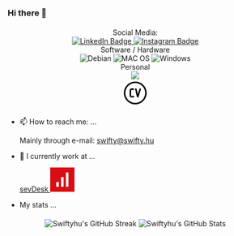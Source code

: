 ### Hi there 👋

<div id="badges" style="display: block; text-align: center; margin: 20px auto">
 Social Media:
 <br>
 <a href="https://www.linkedin.com/in/swiftyhu">
  <img src="https://img.shields.io/badge/LinkedIn-blue?style=for-the-badge&logo=linkedin&logoColor=white" alt="LinkedIn Badge"/>
 </a>
 <a href="https://www.instagram.com/swifty.hu/">
  <img src="https://img.shields.io/badge/Instagram-E4405F?style=for-the-badge&logo=instagram&logoColor=white" alt="Instagram Badge"/>
 </a>

 <br>
 Software / Hardware
 <br>
 <img src="https://img.shields.io/badge/Debian-A81D33?style=for-the-badge&logo=debian&logoColor=white" alt="Debian"/>
 <img src="https://img.shields.io/badge/mac%20os-000000?style=for-the-badge&logo=apple&logoColor=white" alt="MAC OS"/>
 <img src="https://img.shields.io/badge/Windows-0078D6?style=for-the-badge&logo=windows&logoColor=white" alt="Windows"/>

 <br>
 Personal
 <br>
 <a href="https://swifty.hu/">
  <img src="https://img.shields.io/website-up-down-green-red/http/swifty.hu.svg">
 </a>  

 <br>
 <a href="http://swifty.hu/pdf/Lajos_GASPAR_CV.pdf">
  <img src=".images/cv.png" style="height: 48px; width: 48px; background-color: white" alt="CV"> 
 </a>

</div>

- 📫 How to reach me: ...

  Mainly through e-mail: swifty@swifty.hu

- 🔭 I currently work at ...

  <a href="https://sevdesk.de">sevDesk <img src=".images/sevdesk.png" style="height: 48px; width: 48px; background-color: white" alt="CV"> 
  </a>

- My stats ...
<div style="display: block; text-align: center; margin: 20px auto">

![Swiftyhu's GitHub Streak][streak]
![Swiftyhu's GitHub Stats][stats]

</div>

<!--
**Swiftyhu/Swiftyhu** is a ✨ _special_ ✨ repository because its `README.md` (this file) appears on your GitHub profile.

Here are some ideas to get you started:

- 🔭 I’m currently working on ...
- 🌱 I’m currently learning ...
- 👯 I’m looking to collaborate on ...
- 🤔 I’m looking for help with ...
- 💬 Ask me about ...
- 📫 How to reach me: ...
- 😄 Pronouns: ...
- ⚡ Fun fact: ...

https://www.sitepoint.com/github-profile-readme/
https://dev.to/envoy_/150-badges-for-github-pnk

  <img src="https://img.shields.io/badge/YouTube-red?style=for-the-badge&logo=youtube&logoColor=white" alt="Youtube Badge"/>
  <img src="https://img.shields.io/badge/Twitter-blue?style=for-the-badge&logo=twitter&logoColor=white" alt="Twitter Badge"/>

-->



[streak]: https://github-readme-streak-stats.herokuapp.com?user=Swiftyhu
[stats]: https://github-readme-stats.vercel.app/api?username=Swiftyhu&show_icons=true&theme=transparent